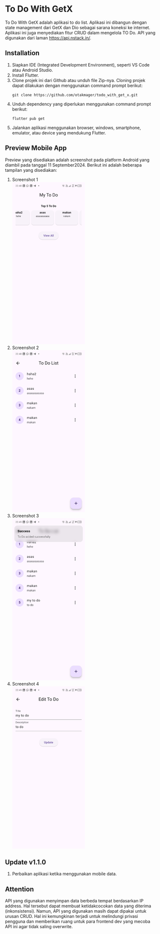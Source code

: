# To Do With GetX

To Do With GetX adalah aplikasi to do list. Aplikasi ini dibangun dengan state management dari GetX dan Dio sebagai sarana koneksi ke internet. Aplikasi ini juga menyediakan fitur CRUD dalam mengelola TO Do. API yang digunakan dari laman https://api.nstack.in/.

## Installation

1. Siapkan IDE (Integrated Development Environment), seperti VS Code atau Android Studio.
2. Install Flutter.
3. Clone projek ini dari Github atau unduh file Zip-nya. Cloning projek dapat dilakukan dengan menggunakan command prompt berikut:
   ```
   git clone https://github.com/otakmager/todo_with_get_x.git
   ```
4. Unduh dependency yang diperlukan menggunakan command prompt berikut:
   ```
   flutter pub get
   ```
5. Jalankan aplikasi menggunakan browser, windows, smartphone, emulator, atau device yang mendukung Flutter.

## Preview Mobile App

Preview yang disediakan adalah screenshot pada platform Android yang diambil pada tanggal 11 September2024. Berikut ini adalah beberapa tampilan yang disediakan:

1. Screenshot 1\
   <img src="https://github.com/otakmager/todo_with_get_x/blob/main/assets/readme/1.screenshot_1.jpg" width="240">
2. Screenshot 2\
   <img src="https://github.com/otakmager/todo_with_get_x/blob/main/assets/readme/2.screenshot_2.jpg" width="240">
3. Screenshot 3\
   <img src="https://github.com/otakmager/todo_with_get_x/blob/main/assets/readme/3.screenshot_3.jpg" width="240">
4. Screenshot 4\
   <img src="https://github.com/otakmager/todo_with_get_x/blob/main/assets/readme/4.screenshot_4.jpg" width="240">

## Update v1.1.0

1. Perbaikan aplikasi ketika menggunakan mobile data.

## Attention

API yang digunakan menyimpan data berbeda tempat berdasarkan IP address. Hal tersebut dapat membuat ketidakcocokan data yang diterima (inkonsistensi). Namun, API yang digunakan masih dapat dipakai untuk urusan CRUD. Hal ini kemungkinan terjadi untuk melindungi privasi pengguna dan memberikan ruang untuk para frontend dev yang mecoba API ini agar tidak saling overwrite.
